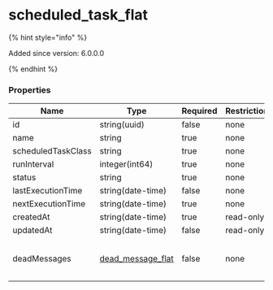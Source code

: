 
# scheduled_task_flat

{% hint style="info" %}

Added since version: 6.0.0.0

{% endhint %}

### Properties

|Name|Type|Required|Restrictions|Description|
|---|---|---|---|---|
|id|string(uuid)|false|none|none|
|name|string|true|none|none|
|scheduledTaskClass|string|true|none|none|
|runInterval|integer(int64)|true|none|none|
|status|string|true|none|none|
|lastExecutionTime|string(date-time)|false|none|none|
|nextExecutionTime|string(date-time)|true|none|none|
|createdAt|string(date-time)|true|read-only|none|
|updatedAt|string(date-time)|false|read-only|none|
|deadMessages|[dead_message_flat](/schema/dead_message_flat.md)|false|none|Added since version: 6.0.0.0|
